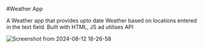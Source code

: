 #Weather App

A Weather app that provides upto date Weather based on locations entered in the text field.
Built with HTML, JS ad utilises API

![Screenshot from 2024-08-12 18-26-58](https://github.com/user-attachments/assets/259c7314-fd2b-45ef-927d-6a9f373ae373)

